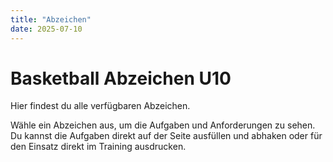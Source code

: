 ```yaml
---
title: "Abzeichen"
date: 2025-07-10
---
```


# Basketball Abzeichen U10

Hier findest du alle verfügbaren Abzeichen.

Wähle ein Abzeichen aus, um die Aufgaben und Anforderungen zu sehen. Du kannst die Aufgaben direkt auf der Seite ausfüllen und abhaken oder für den Einsatz direkt im Training ausdrucken. 